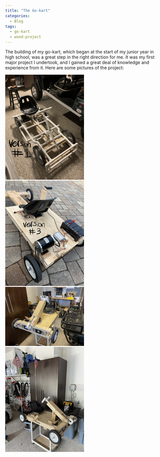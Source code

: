 ```yaml
---
title: "The Go-kart"
categories:
  - Blog
tags:
  - go-kart
  - wood-project
---
```


The building of my go-kart, which began at the start of my junior year in high school, was a great step in the right direction for me. It was my first major project I undertook, and I gained a great deal of knowledge and experience from it. Here are some pictures of the project:

<img src="https://github.com/JDGate/jdgate.github.io/blob/master/assets/images/version1.JPEG" width=50% height=50%>
<img src="https://github.com/JDGate/jdgate.github.io/blob/master/assets/images/version3.JPEG" width=50% height=50%>
<img src="https://github.com/JDGate/jdgate.github.io/blob/master/assets/images/version4front.JPEG" width=50% height=50%>
<img src="https://github.com/JDGate/jdgate.github.io/blob/master/assets/images/version4onstand.JPEG" width=50% height=50%>

